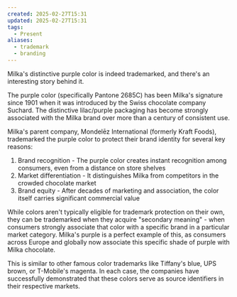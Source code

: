 ```yaml
---
created: 2025-02-27T15:31
updated: 2025-02-27T15:31
tags:
  - Present
aliases:
  - trademark
  - branding
---
```

Milka's distinctive purple color is indeed trademarked, and there's an interesting story behind it.

The purple color (specifically Pantone 2685C) has been Milka's signature since 1901 when it was introduced by the Swiss chocolate company Suchard. The distinctive lilac/purple packaging has become strongly associated with the Milka brand over more than a century of consistent use.

Milka's parent company, Mondelēz International (formerly Kraft Foods), trademarked the purple color to protect their brand identity for several key reasons:

1. Brand recognition - The purple color creates instant recognition among consumers, even from a distance on store shelves
2. Market differentiation - It distinguishes Milka from competitors in the crowded chocolate market
3. Brand equity - After decades of marketing and association, the color itself carries significant commercial value

While colors aren't typically eligible for trademark protection on their own, they can be trademarked when they acquire "secondary meaning" - when consumers strongly associate that color with a specific brand in a particular market category. Milka's purple is a perfect example of this, as consumers across Europe and globally now associate this specific shade of purple with Milka chocolate.

This is similar to other famous color trademarks like Tiffany's blue, UPS brown, or T-Mobile's magenta. In each case, the companies have successfully demonstrated that these colors serve as source identifiers in their respective markets.